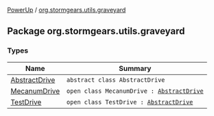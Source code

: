 [PowerUp](../index.md) / [org.stormgears.utils.graveyard](./index.md)

## Package org.stormgears.utils.graveyard

### Types

| Name | Summary |
|---|---|
| [AbstractDrive](-abstract-drive/index.md) | `abstract class AbstractDrive` |
| [MecanumDrive](-mecanum-drive/index.md) | `open class MecanumDrive : `[`AbstractDrive`](-abstract-drive/index.md) |
| [TestDrive](-test-drive/index.md) | `open class TestDrive : `[`AbstractDrive`](-abstract-drive/index.md) |
